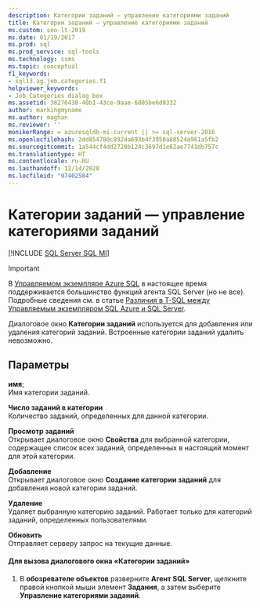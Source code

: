 ```yaml
---
description: Категории заданий — управление категориями заданий
title: Категории заданий — управление категориями заданий
ms.custom: seo-lt-2019
ms.date: 01/19/2017
ms.prod: sql
ms.prod_service: sql-tools
ms.technology: ssms
ms.topic: conceptual
f1_keywords:
- sql13.ag.job.categories.f1
helpviewer_keywords:
- Job Categories dialog box
ms.assetid: 38276438-40b1-43ce-9aae-6805be6d9332
author: markingmyname
ms.author: maghan
ms.reviewer: ''
monikerRange: = azuresqldb-mi-current || >= sql-server-2016
ms.openlocfilehash: 2dd854780c892da693b4f3950a88524a961a5fb2
ms.sourcegitcommit: 1a544cf4dd2720b124c3697d1e62ae7741db757c
ms.translationtype: HT
ms.contentlocale: ru-RU
ms.lasthandoff: 12/14/2020
ms.locfileid: "97402584"
---
```

# <a name="job-categories---manage-job-categories"></a>Категории заданий — управление категориями заданий
[!INCLUDE [SQL Server SQL MI](../../includes/applies-to-version/sql-asdbmi.md)]

> [!IMPORTANT]  
> В [Управляемом экземпляре Azure SQL](/azure/sql-database/sql-database-managed-instance) в настоящее время поддерживается большинство функций агента SQL Server (но не все). Подробные сведения см. в статье [Различия в T-SQL между Управляемым экземпляром SQL Azure и SQL Server](/azure/sql-database/sql-database-managed-instance-transact-sql-information#sql-server-agent).

Диалоговое окно **Категории заданий** используется для добавления или удаления категорий заданий. Встроенные категории заданий удалить невозможно.  
  
## <a name="options"></a>Параметры  
**имя**;  
Имя категории заданий.  
  
**Число заданий в категории**  
Количество заданий, определенных для данной категории.  
  
**Просмотр заданий**  
Открывает диалоговое окно **Свойства** для выбранной категории, содержащее список всех заданий, определенных в настоящий момент для этой категории.  
  
**Добавление**  
Открывает диалоговое окно **Создание категории заданий** для добавления новой категории заданий.  
  
**Удаление**  
Удаляет выбранную категорию заданий. Работает только для категорий заданий, определенных пользователями.  
  
**Обновить**  
Отправляет серверу запрос на текущие данные.  
  
#### <a name="to-access-the-job-categories-dialog-box"></a>Для вызова диалогового окна «Категории заданий»  
  
1.  В **обозревателе объектов** разверните **Агент SQL Server**, щелкните правой кнопкой мыши элемент **Задания**, а затем выберите **Управление категориями заданий**.  
